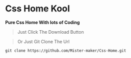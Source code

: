 # Css Home Kool
**Pure Css Home With lots of Coding** 


> Just Click The Download Button

> Or Just Git Clone The Url


```gitClone
git clone https://github.com/Mister-maker/Css-Home.git

```

